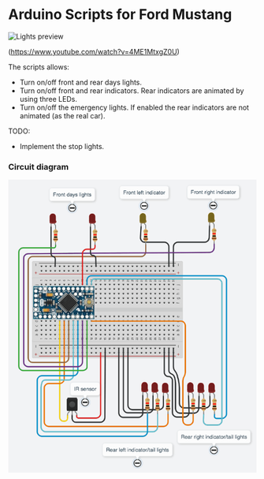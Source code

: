 # Arduino Scripts for Ford Mustang

![Lights preview](ford-mustang-gt.gif)

(https://www.youtube.com/watch?v=4ME1MtxgZ0U)

The scripts allows:
 * Turn on/off front and rear days lights.
 * Turn on/off front and rear indicators. Rear indicators are animated by using three LEDs.
 * Turn on/off the emergency lights. If enabled the rear indicators are not animated (as the real car).

TODO:
 * Implement the stop lights.
 
### Circuit diagram
 ![Circuit diagram](circuit.png)
